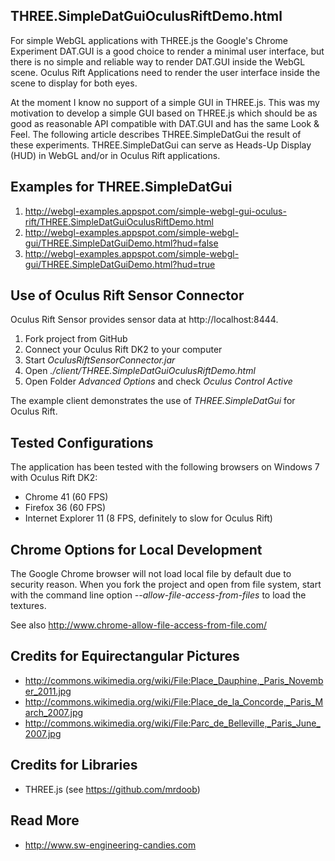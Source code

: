 THREE.SimpleDatGuiOculusRiftDemo.html
-------------------------------------
For simple WebGL applications with THREE.js the Google's Chrome Experiment DAT.GUI is a good choice to render a minimal user interface, but there is no simple and reliable way to render DAT.GUI inside the WebGL scene. Oculus Rift Applications need to render the user interface inside the scene to display for both eyes. 

At the moment I know no support of a simple GUI in THREE.js. This was my motivation to develop a simple GUI based on THREE.js which should be as good as reasonable API compatible with DAT.GUI and has the same Look & Feel. The following article describes THREE.SimpleDatGui the result of these experiments. THREE.SimpleDatGui can serve as Heads-Up Display (HUD) in WebGL and/or in Oculus Rift applications.

Examples for THREE.SimpleDatGui
-------------------------------
1. http://webgl-examples.appspot.com/simple-webgl-gui-oculus-rift/THREE.SimpleDatGuiOculusRiftDemo.html
2. http://webgl-examples.appspot.com/simple-webgl-gui/THREE.SimpleDatGuiDemo.html?hud=false
3. http://webgl-examples.appspot.com/simple-webgl-gui/THREE.SimpleDatGuiDemo.html?hud=true

Use of Oculus Rift Sensor Connector
-----------------------------------
Oculus Rift Sensor provides sensor data at http://localhost:8444. 

1. Fork project from GitHub
2. Connect your Oculus Rift DK2 to your computer
3. Start _OculusRiftSensorConnector.jar_
4. Open _./client/THREE.SimpleDatGuiOculusRiftDemo.html_
5. Open Folder _Advanced Options_ and check _Oculus Control Active_ 

The example client demonstrates the use of *THREE.SimpleDatGui* for Oculus Rift.

Tested Configurations
---------------------
The application has been tested with the following browsers on Windows 7 with Oculus Rift DK2:
* Chrome 41 (60 FPS)
* Firefox 36 (60 FPS)
* Internet Explorer 11 (8 FPS, definitely to slow for Oculus Rift)

Chrome Options for Local Development 
------------------------------------
The Google Chrome browser will not load local file by default due to security reason.  When you fork the project and open from file system, start with the command line option _--allow-file-access-from-files_ to load the textures. 

See also http://www.chrome-allow-file-access-from-file.com/
	
Credits for Equirectangular Pictures
------------------------------------
* http://commons.wikimedia.org/wiki/File:Place_Dauphine,_Paris_November_2011.jpg
* http://commons.wikimedia.org/wiki/File:Place_de_la_Concorde,_Paris_March_2007.jpg
* http://commons.wikimedia.org/wiki/File:Parc_de_Belleville,_Paris_June_2007.jpg	

Credits for Libraries
---------------------
* THREE.js (see https://github.com/mrdoob)
	
Read More
---------
* http://www.sw-engineering-candies.com

